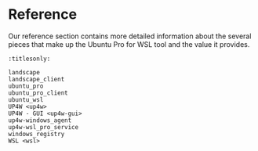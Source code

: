 # Reference

Our reference section contains more detailed information about the several
pieces that make up the Ubuntu Pro for WSL tool and the value it provides.

```{toctree}
:titlesonly:

landscape
landscape_client
ubuntu_pro
ubuntu_pro_client
ubuntu_wsl
UP4W <up4w>
UP4W - GUI <up4w-gui>
up4w-windows_agent
up4w-wsl_pro_service
windows_registry
WSL <wsl>
```
